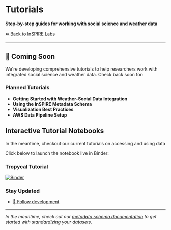 # Tutorials

**Step-by-step guides for working with social science and weather data**

[⬅️ Back to InSPIRE Labs](../)

---

## 🚧 Coming Soon

We're developing comprehensive tutorials to help researchers work with integrated social science and weather data. Check back soon for:

### **Planned Tutorials**
- **Getting Started with Weather-Social Data Integration**
- **Using the InSPIRE Metadata Schema**  
- **Visualization Best Practices**
- **AWS Data Pipeline Setup**

## Interactive Tutorial Notebooks
In the meantime, checkout our current tutorials on accessing and using data

Click below to launch the notebook live in Binder:

### **Tropycal Tutorial** 
[![Binder](https://mybinder.org/badge_logo.svg)](https://mybinder.org/v2/gh/mettakyle/inspire-labs/HEAD?labpath=docs/tutorials/notebooks/Tropycal.ipynb)


### **Stay Updated**
- [💬 Follow development](https://github.com/mettakyle/inspirelabs/inspire-labs/discussions)


---

*In the meantime, check out our [metadata schema documentation](../metadata-schema/) to get started with standardizing your datasets.*
